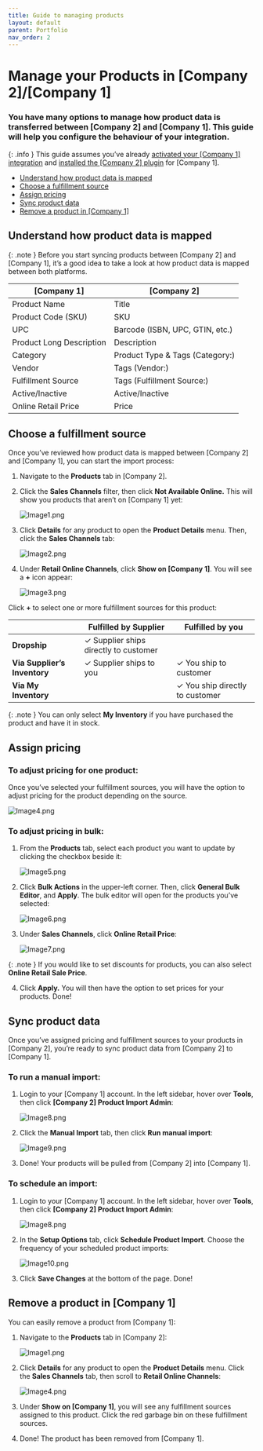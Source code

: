 ```yaml
---
title: Guide to managing products
layout: default
parent: Portfolio
nav_order: 2
---
```


Manage your Products in \[Company 2\]/\[Company 1\]
===================================================================

### You have many options to manage how product data is transferred between \[Company 2\] and \[Company 1\]. This guide will help you configure the behaviour of your integration.

{: .info }
This guide assumes you’ve already [activated your \[Company 1\] integration]() and [installed the \[Company 2\] plugin]() for \[Company 1\].

*   [Understand how product data is mapped](#understand-how-product-data-is-mapped)
*   [Choose a fulfillment source](#choose-a-fulfillment-source)
*   [Assign pricing](#assign-pricing)
*   [Sync product data](#sync-product-data)
*   [Remove a product in \[Company 1\]](#remove-a-product-in-company-1)

Understand how product data is mapped
-------------------------------------

{: .note }
Before you start syncing products between \[Company 2\] and \[Company 1\], it’s a good idea to take a look at how product data is mapped between both platforms.

| **[Company 1]**          | **[Company 2]**                 |
|--------------------------|---------------------------------|
| Product Name             | Title                           |
| Product Code (SKU)       | SKU                             |
| UPC                      | Barcode (ISBN, UPC, GTIN, etc.) |
| Product Long Description | Description                     |
| Category                 | Product Type & Tags (Category:) |
| Vendor                   | Tags (Vendor:)                  |
| Fulfillment Source       | Tags (Fulfillment Source:)      |
| Active/Inactive          | Active/Inactive                 |
| Online Retail Price      | Price                           |

Choose a fulfillment source
---------------------------

Once you’ve reviewed how product data is mapped between \[Company 2\] and \[Company 1\], you can start the import process:

1.  Navigate to the **Products** tab in \[Company 2\].
    
2.  Click the **Sales Channels** filter, then click **Not Available Online.** This will show you products that aren’t on \[Company 1\] yet:
    

    ![Image1.png](Images/Image1.png)

3.  Click **Details** for any product to open the **Product Details** menu. Then, click the **Sales Channels** tab:
    
    ![Image2.png](Images/Image2.png)

4.  Under **Retail Online Channels**, click **Show on \[Company 1\]**. You will see a **\+** icon appear:
    

    ![Image3.png](Images/Image3.png)

Click **\+** to select one or more fulfillment sources for this product:

|                              | **Fulfilled by Supplier**             | **Fulfilled by you**            |
|------------------------------|---------------------------------------|---------------------------------|
| **Dropship**                 | ✓ Supplier ships directly to customer |                                 |
| **Via Supplier’s Inventory** | ✓ Supplier ships to you               | ✓ You ship to customer          |
| **Via My Inventory**         |                                       | ✓ You ship directly to customer |
    

{: .note }
You can only select **My Inventory** if you have purchased the product and have it in stock.

Assign pricing
--------------

### To adjust pricing for one product:

Once you’ve selected your fulfillment sources, you will have the option to adjust pricing for the product depending on the source.

![Image4.png](Images/Image4.png)

### To adjust pricing in bulk:

1.  From the **Products** tab, select each product you want to update by clicking the checkbox beside it:
    

    ![Image5.png](Images/Image5.png)

2.  Click **Bulk Actions** in the upper-left corner. Then, click **General Bulk Editor**, and **Apply**. The bulk editor will open for the products you’ve selected:
    

    ![Image6.png](Images/Image6.png)

3.  Under **Sales Channels**, click **Online Retail Price**:
    

    ![Image7.png](Images/Image7.png)

{: .note }
If you would like to set discounts for products, you can also select **Online Retail Sale Price**.

4.  Click **Apply.** You will then have the option to set prices for your products. Done!
    

Sync product data
-----------------

Once you’ve assigned pricing and fulfillment sources to your products in \[Company 2\], you’re ready to sync product data from \[Company 2\] to \[Company 1\].

### To run a manual import:

1.  Login to your \[Company 1\] account. In the left sidebar, hover over **Tools**, then click **\[Company 2\] Product Import Admin**:
    

    ![Image8.png](Images/Image8.png)

2.  Click the **Manual Import** tab, then click **Run manual import**:
    

    ![Image9.png](Images/Image9.png)

3.  Done! Your products will be pulled from \[Company 2\] into \[Company 1\].
    

### To schedule an import:

1.  Login to your \[Company 1\] account. In the left sidebar, hover over **Tools**, then click **\[Company 2\] Product Import Admin**:
    

    ![Image8.png](Images/Image8.png)

2.  In the **Setup Options** tab, click **Schedule Product Import**. Choose the frequency of your scheduled product imports:
    

    ![Image10.png](Images/Image10.png)

3.  Click **Save Changes** at the bottom of the page. Done!

Remove a product in \[Company 1\]
---------------------------------

You can easily remove a product from \[Company 1\]:

1.  Navigate to the **Products** tab in \[Company 2\]:
    

    ![Image1.png](Images/Image1.png)

2.  Click **Details** for any product to open the **Product Details** menu. Click the **Sales Channels** tab, then scroll to **Retail Online Channels**:
    

    ![Image4.png](Images/Image4.png)

3.  Under **Show on \[Company 1\]**, you will see any fulfillment sources assigned to this product. Click the red garbage bin on these fulfillment sources.
    
4.  Done! The product has been removed from \[Company 1\].